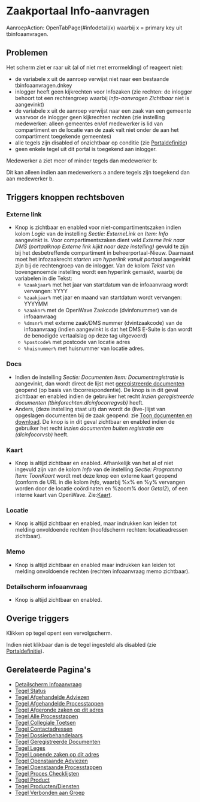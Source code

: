 # Zaakportaal Info-aanvragen

AanroepAction: OpenTabPage(#infodetail/x) waarbij x = primary key uit tbinfoaanvragen.

## Problemen

Het scherm ziet er raar uit (al of niet met errormelding) of reageert niet:

- de variabele x uit de aanroep verwijst niet naar een bestaande tbinfoaanvragen.dnkey
- inlogger heeft geen kijkrechten voor Infozaken (zie rechten: de inlogger behoort tot een rechtengroep waarbij _Info-aanvragen Zichtbaar_ niet is aangevinkt)
- de variabele x uit de aanroep verwijst naar een zaak van een gemeente waarvoor de inlogger geen kijkrechten rechten (zie instelling medewerker: alleen gemeentes en/of medewerker is lid van compartiment en de locatie van de zaak valt niet onder de aan het compartiment toegekende gemeentes)
- alle tegels zijn disabled of onzichtbaar op conditie (zie [Portaldefinitie](/instellen_inrichten/portaldefinitie/README.md))
- geen enkele tegel uit dit portal is toegekend aan inlogger.

Medewerker a ziet meer of minder tegels dan medewerker b:

Dit kan alleen indien aan medewerkers a andere tegels zijn toegekend dan aan medewerker b.

## Triggers knoppen rechtsboven

### Externe link

- Knop is zichtbaar en enabled voor niet-compartimentszaken indien kolom _Logic_ van de instelling _Sectie: ExterneLink_ en _Item: Info_ aangevinkt is. Voor compartimentszaken dient veld _Externe link naar DMS (portaalknop Externe link kijkt naar deze instelling)_ gevuld te zijn bij het desbetreffende compartiment in beheerportaal-Nieuw. Daarnaast moet het infozaakrecht _starten van hyperlink vanuit portaal_ aangevinkt zijn bij de rechtengroep van de inlogger. Van de kolom _Tekst_ van bovengenoemde instelling wordt een hyperlink gemaakt, waarbij de variabelen in die Tekst:
  - `%zaakjaar%` met het jaar van startdatum van de infoaanvraag wordt vervangen: YYYY
  - `%zaakjaar%` met jaar en maand van startdatum wordt vervangen: YYYYMM
  - `%zaaknr%` met de OpenWave Zaakcode (dvinfonummer) van de infoaanvraag
  - `%dmsnr%` met externe zaak/DMS nummer (dvintzaakcode) van de infoaanvraag (indien aangevinkt is dat het DMS E-Suite is dan wordt de benodigde vertaalslag op deze tag uitgevoerd)
  - `%postcode%` met postcode van locatie adres
  - `%huisnummer%` met huisnummer van locatie adres.

### Docs

- Indien de instelling _Sectie: Documenten Item: Documentregistratie_ is aangevinkt, dan wordt direct de lijst met [geregistreerde documenten](/probleemoplossing/module_overstijgende_schermen/geregistreerde_documenten/README.md) geopend (op basis van tbcorrespondentie). De knop is in dit geval zichtbaar en enabled indien de gebruiker het recht _Inzien geregistreerde documenten (tbinforechten.dlcinfocorregvsb)_ heeft.
- Anders, (deze instelling staat uit) dan wordt de (live-)lijst van opgeslagen documenten bij de zaak geopend: zie [Toon documenten en download](/probleemoplossing/programmablokken/toon_documenten_en_download.md). De knop is in dit geval zichtbaar en enabled indien de gebruiker het recht _Inzien documenten buiten registratie om (dlcinfocorvsb)_ heeft.

### Kaart

- Knop is altijd zichtbaar en enabled. Afhankelijk van het al of niet ingevuld zijn van de kolom _Info_ van de instelling _Sectie: Programma Item: ToonKaart_ wordt met deze knop een externe kaart geopend (conform de URL in die kolom _Info_, waarbij %x% en %y% vervangen worden door de locatie coördinaten en %zoom% door _Getal2_), of een interne kaart van OpenWave. Zie:[Kaart](/probleemoplossing/module_overstijgende_schermen/kaart.md).

### Locatie

- Knop is altijd zichtbaar en enabled, maar indrukken kan leiden tot melding onvoldoende rechten (hoofdscherm rechten: locatieadressen zichtbaar).

### Memo

- Knop is altijd zichtbaar en enabled maar indrukken kan leiden tot melding onvoldoende rechten (rechten infoaanvraag memo zichtbaar).

### Detailscherm infoaanvraag

- Knop is altijd zichtbaar en enabled.

## Overige triggers

Klikken op tegel opent een vervolgscherm.

Indien niet klikbaar dan is de tegel ingesteld als disabled (zie [Portaldefinitie](/instellen_inrichten/portaldefinitie/README.md)).

## Gerelateerde Pagina's

- [Detailscherm Infoaanvraag](/probleemoplossing/portalen_en_moduleschermen/zaakportaal_infoaanvragen/detailscherm_infoaanvraag.md)
- [Tegel Status](/probleemoplossing/portalen_en_moduleschermen/zaakportaal_infoaanvragen/status.md)
- [Tegel Afgehandelde Adviezen](/probleemoplossing/portalen_en_moduleschermen/zaakportaal_infoaanvragen/tegel_afgehandelde_adviezen.md)
- [Tegel Afgehandelde Processtappen](/probleemoplossing/portalen_en_moduleschermen/zaakportaal_infoaanvragen/tegel_afgehandelde_stappen.md)
- [Tegel Afgeronde zaken op dit adres](/probleemoplossing/portalen_en_moduleschermen/zaakportaal_infoaanvragen/tegel_afgeronde_zaken_op_dit_adres.md)
- [Tegel Alle Processtappen](/probleemoplossing/portalen_en_moduleschermen/zaakportaal_infoaanvragen/tegel_alle_stappen.md)
- [Tegel Collegiale Toetsen](/probleemoplossing/portalen_en_moduleschermen/zaakportaal_infoaanvragen/tegel_collegiale_toetsen.md)
- [Tegel Contactadressen](/probleemoplossing/portalen_en_moduleschermen/zaakportaal_infoaanvragen/tegel_contactadressen.md)
- [Tegel Dossierbehandelaars](/probleemoplossing/portalen_en_moduleschermen/zaakportaal_infoaanvragen/tegel_dossierbehandelaars.md)
- [Tegel Geregistreerde Documenten](/probleemoplossing/portalen_en_moduleschermen/zaakportaal_infoaanvragen/tegel_geregistreerde_documenten.md)
- [Tegel Leges](/probleemoplossing/portalen_en_moduleschermen/zaakportaal_infoaanvragen/tegel_leges.md)
- [Tegel Lopende zaken op dit adres](/probleemoplossing/portalen_en_moduleschermen/zaakportaal_infoaanvragen/tegel_lopende_zaken_op_dit_adres.md)
- [Tegel Openstaande Adviezen](/probleemoplossing/portalen_en_moduleschermen/zaakportaal_infoaanvragen/tegel_openstaande_adviezen.md)
- [Tegel Openstaande Processtappen](/probleemoplossing/portalen_en_moduleschermen/zaakportaal_infoaanvragen/tegel_openstaande_stappen.md)
- [Tegel Proces Checklijsten](/probleemoplossing/portalen_en_moduleschermen/zaakportaal_infoaanvragen/tegel_proces_checklijsten.md)
- [Tegel Product](/probleemoplossing/portalen_en_moduleschermen/zaakportaal_infoaanvragen/tegel_product.md)
- [Tegel Producten/Diensten](/probleemoplossing/portalen_en_moduleschermen/zaakportaal_infoaanvragen/tegel_producten_diensten.md)
- [Tegel Verbonden aan Groep](/probleemoplossing/portalen_en_moduleschermen/zaakportaal_infoaanvragen/tegel_verbonden_aan_groep.md)
